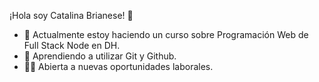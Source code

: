 ¡Hola soy Catalina Brianese! 👋

- 🔭 Actualmente estoy haciendo un curso sobre Programación Web de Full Stack Node en DH.
- 🌱 Aprendiendo a utilizar Git y Github.
- 👩‍💻 Abierta a nuevas oportunidades laborales.
